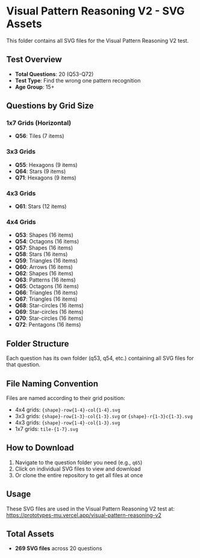 # Visual Pattern Reasoning V2 - SVG Assets

This folder contains all SVG files for the Visual Pattern Reasoning V2 test.

## Test Overview
- **Total Questions**: 20 (Q53-Q72)
- **Test Type**: Find the wrong one pattern recognition
- **Age Group**: 15+

## Questions by Grid Size

### 1x7 Grids (Horizontal)
- **Q56**: Tiles (7 items)

### 3x3 Grids
- **Q55**: Hexagons (9 items)
- **Q64**: Stars (9 items)
- **Q71**: Hexagons (9 items)

### 4x3 Grids
- **Q61**: Stars (12 items)

### 4x4 Grids
- **Q53**: Shapes (16 items)
- **Q54**: Octagons (16 items)
- **Q57**: Shapes (16 items)
- **Q58**: Stars (16 items)
- **Q59**: Triangles (16 items)
- **Q60**: Arrows (16 items)
- **Q62**: Shapes (16 items)
- **Q63**: Patterns (16 items)
- **Q65**: Octagons (16 items)
- **Q66**: Triangles (16 items)
- **Q67**: Triangles (16 items)
- **Q68**: Star-circles (16 items)
- **Q69**: Star-circles (16 items)
- **Q70**: Star-circles (16 items)
- **Q72**: Pentagons (16 items)

## Folder Structure
Each question has its own folder (q53, q54, etc.) containing all SVG files for that question.

## File Naming Convention
Files are named according to their grid position:
- 4x4 grids: `{shape}-row{1-4}-col{1-4}.svg`
- 3x3 grids: `{shape}-row{1-3}-col{1-3}.svg` or `{shape}-r{1-3}c{1-3}.svg`
- 4x3 grids: `{shape}-row{1-4}-col{1-3}.svg`
- 1x7 grids: `tile-{1-7}.svg`

## How to Download
1. Navigate to the question folder you need (e.g., `q65`)
2. Click on individual SVG files to view and download
3. Or clone the entire repository to get all files at once

## Usage
These SVG files are used in the Visual Pattern Reasoning V2 test at:
https://prototypes-mu.vercel.app/visual-pattern-reasoning-v2

## Total Assets
- **269 SVG files** across 20 questions
